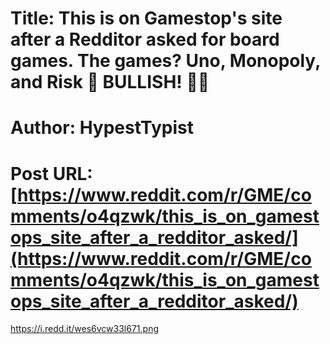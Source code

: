 # Title: This is on Gamestop's site after a Redditor asked for board games. The games? Uno, Monopoly, and Risk 🤣 BULLISH! 🙌💎
# Author: HypestTypist
# Post URL: [https://www.reddit.com/r/GME/comments/o4qzwk/this_is_on_gamestops_site_after_a_redditor_asked/](https://www.reddit.com/r/GME/comments/o4qzwk/this_is_on_gamestops_site_after_a_redditor_asked/)


https://i.redd.it/wes6vcw33l671.png